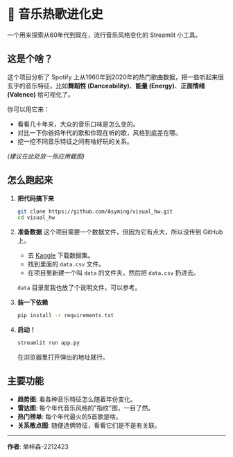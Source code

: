 # 🎵 音乐热歌进化史

一个用来探索从60年代到现在，流行音乐风格变化的 Streamlit 小工具。

## 这是个啥？

这个项目分析了 Spotify 上从1960年到2020年的热门歌曲数据，把一些听起来很玄乎的音乐特征，比如**舞蹈性 (Danceability)**、**能量 (Energy)**、**正面情绪 (Valence)** 给可视化了。

你可以用它来：
*   看看几十年来，大众的音乐口味是怎么变的。
*   对比一下你爸妈年代的歌和你现在听的歌，风格到底差在哪。
*   挖一挖不同音乐特征之间有啥好玩的关系。

*(建议在此处放一张应用截图)*

## 怎么跑起来

1.  **把代码搞下来**
    ```bash
    git clone https://github.com/Asyming/visual_hw.git
    cd visual_hw
    ```

2.  **准备数据**
    这个项目需要一个数据文件，但因为它有点大，所以没传到 GitHub 上。
    -   去 [Kaggle](https://www.kaggle.com/datasets/yamaerenay/spotify-dataset-1921-2020-160k-tracks) 下载数据集。
    -   找到里面的 `data.csv` 文件。
    -   在项目里新建一个叫 `data` 的文件夹，然后把 `data.csv` 扔进去。

    `data` 目录里我也放了个说明文件，可以参考。

3.  **装一下依赖**
    ```bash
    pip install -r requirements.txt
    ```

4.  **启动！**
    ```bash
    streamlit run app.py
    ```
    在浏览器里打开弹出的地址就行。

## 主要功能

- **趋势图**: 看各种音乐特征怎么随着年份变化。
- **雷达图**: 每个年代音乐风格的"指纹"图，一目了然。
- **热门榜单**: 每个年代最火的5首歌是啥。
- **关系散点图**: 随便选俩特征，看看它们是不是有关联。

---
**作者**: 单梓森-2212423 
